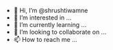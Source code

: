- 👋 Hi, I’m @shrushtiwamne
- 👀 I’m interested in ...
- 🌱 I’m currently learning ...
- 💞️ I’m looking to collaborate on ...
- 📫 How to reach me ...

<!---
shrushtiwamne/shrushtiwamne is a ✨ special ✨ repository because its `README.md` (this file) appears on your GitHub profile.
You can click the Preview link to take a look at your changes.
--->
